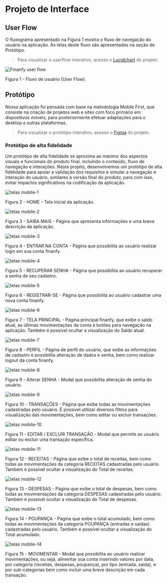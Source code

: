 
# Projeto de Interface

## User Flow

O fluxograma apresentado na Figura 1 mostra o fluxo de navegação do usuário na aplicação. As telas deste fluxo são apresentadas na seção de Protótipo.

> Para visualizar o userflow interativo, acesse o [Lucidchart](https://lucid.app/lucidchart/ef52eb77-5665-45a9-aca9-d6b2bd7eb325/edit?invitationId=inv_1edcfc31-fc3d-4896-bb2e-884b75b21930&page=0_0#) do projeto.

![Finanfy user flow](https://github.com/ICEI-PUC-Minas-PMV-ADS/pmv-ads-2023-2-e1-proj-web-t5-finanfy/assets/116202867/ac0c27ca-49f3-4f8b-a1b2-e751fac8d4fd)

Figura 1 - Fluxo de usuário (User Flow).

## Protótipo

Nossa aplicação foi pensada com base na metodologia Mobile First, que consiste na criação de projetos web e sites com foco primário em dispositivos móveis, para posteriormente efetuar adaptações para o desktop e outras plataformas.

> Para visualizar o protótipo interativo, acesse o [Figma](https://www.figma.com/proto/lgsNQ9gKcEb7RMU52G9YcX/Finanfy?page-id=498%3A877&type=design&node-id=519-733&viewport=422%2C281%2C0.2&t=FkkSr8RXuNm5JSAU-1&scaling=min-zoom&starting-point-node-id=519%3A733&mode=design) do projeto.

### Protótipo de alta fidelidade

Um protótipo de alta fidelidade se aproxima ao máximo dos aspectos visuais e funcionais do produto final, incluindo o conteúdo, fluxo de navegação e interações. Neste projeto, desenvolvemos um protótipo de alta fidelidade para apoiar a validação dos requisitos e simular a navegação e interação do usuário, similares à versão final do produto, para com isso, evitar impactos significativos na codificação da aplicação.

![telas mobile-1](https://github.com/ICEI-PUC-Minas-PMV-ADS/pmv-ads-2023-2-e1-proj-web-t5-finanfy/assets/116202867/4d54b5d9-3d1e-456f-9cb3-1371f10e1fb0)

Figura 2 - HOME - Tela inicial da aplicação.

![telas mobile-2](https://github.com/ICEI-PUC-Minas-PMV-ADS/pmv-ads-2023-2-e1-proj-web-t5-finanfy/assets/116202867/d0839d1c-20f7-4230-85f1-1942ee4b125d)

Figura 3 - SAIBA MAIS - Página que apresenta informações e uma breve descrição da aplicação.

![telas mobile-3](https://github.com/ICEI-PUC-Minas-PMV-ADS/pmv-ads-2023-2-e1-proj-web-t5-finanfy/assets/116202867/bb29627e-c953-4f88-974f-3f60ee2c5fbb)

Figura 4 - ENTRAR NA CONTA - Página que possibilita ao usuário realizar login em sua conta finanfy.

![telas mobile-4](https://github.com/ICEI-PUC-Minas-PMV-ADS/pmv-ads-2023-2-e1-proj-web-t5-finanfy/assets/116202867/f4530765-2ee2-4584-a61d-3c2bccdc4288)

Figura 5 - RECUPERAR SENHA - Página que possibilita ao usuário recuperar a senha de seu cadastro.

![telas mobile-5](https://github.com/ICEI-PUC-Minas-PMV-ADS/pmv-ads-2023-2-e1-proj-web-t5-finanfy/assets/116202867/8678ad7d-cabb-4bf9-b538-aba7d6a02078)

Figura 6 - REGISTRAR-SE - Página que possibilita ao usuário cadastrar uma nova conta finanfy.

![telas mobile-6](https://github.com/ICEI-PUC-Minas-PMV-ADS/pmv-ads-2023-2-e1-proj-web-t5-finanfy/assets/116202867/76ad0a72-7389-4e1b-a789-c1f77874b0c3)

Figura 7 - TELA PRINCIPAL - Página principal finanfy, que exibe o saldo atual, as últimas movimentações da conta e botões para navegação na aplicação. Também é possível ocultar a visualização do Saldo atual.

![telas mobile-7](https://github.com/ICEI-PUC-Minas-PMV-ADS/pmv-ads-2023-2-e1-proj-web-t5-finanfy/assets/116202867/da19a714-425c-4dac-9091-744319e21002)

Figura 8 - PERFIL - Página de perfil do usuário, que exibe as informações de cadastro e possibilita alteração de dados e senha, bem como realizar logout da conta finanfy.

![telas mobile-8](https://github.com/ICEI-PUC-Minas-PMV-ADS/pmv-ads-2023-2-e1-proj-web-t5-finanfy/assets/116202867/fcd9453a-b50a-4e03-b376-b5358700995b)

Figura 9 - Alterar SENHA - Modal que possibilita alteração de senha do usuário.

![telas mobile-9](https://github.com/ICEI-PUC-Minas-PMV-ADS/pmv-ads-2023-2-e1-proj-web-t5-finanfy/assets/116202867/832ac159-98dc-409f-8732-25820ba9ff54)

Figura 10 - TRANSAÇÕES - Página que exibe todas as movimentações cadastradas pelo usuário. É possível utilizar diversos filtros para visualização das movimentações, bem como editar ou excluir transações.

![telas mobile-10](https://github.com/ICEI-PUC-Minas-PMV-ADS/pmv-ads-2023-2-e1-proj-web-t5-finanfy/assets/116202867/cbb4f696-e199-4280-8de8-504bf96d743d)

Figura 11 - EDITAR / EXCLUIR TRANSAÇÃO - Modal que permite ao usuário editar ou excluir uma transação específica.

![telas mobile-11](https://github.com/ICEI-PUC-Minas-PMV-ADS/pmv-ads-2023-2-e1-proj-web-t5-finanfy/assets/116202867/e7f7b10b-cd1c-4ac9-9b3a-e7e00e878e4f)

Figura 12 - RECEITAS - Página que exibe o total de receitas, bem como todas as movimentações da categoria RECEITAS cadastradas pelo usuário. Também é possível ocultar a visualização do Total de receitas.

![telas mobile-12](https://github.com/ICEI-PUC-Minas-PMV-ADS/pmv-ads-2023-2-e1-proj-web-t5-finanfy/assets/116202867/5b7a796d-5464-4e0e-a75a-b7c5b2875254)

Figura 13 - DESPESAS - Página que exibe o total de despesas, bem como todas as movimentações da categoria DESPESAS cadastradas pelo usuário. Também é possível ocultar a visualização do Total de despesas.

![telas mobile-13](https://github.com/ICEI-PUC-Minas-PMV-ADS/pmv-ads-2023-2-e1-proj-web-t5-finanfy/assets/116202867/87c5ce89-d1cd-40fe-857d-795011fc2218)

Figura 14 - POUPANÇA - Página que exibe o total acumulado, bem como todas as movimentações da categoria POUPANÇA (entradas e saídas) cadastradas pelo usuário. Também é possível ocultar a visualização do Total acumulado.

![telas mobile-14](https://github.com/ICEI-PUC-Minas-PMV-ADS/pmv-ads-2023-2-e1-proj-web-t5-finanfy/assets/116202867/6a21f4cf-cdc3-4e36-b725-4940b83beac9)

Figura 15 - MOVIMENTAR - Modal que possibilita ao usuário realizar movimentações, ou seja, alimentar sua conta inserindo valores por data, por categoria (receitas, despesas, poupança), por tipo (entrada, saída), e por sub-categorias bem como incluir uma breve descrição em cada transação.




